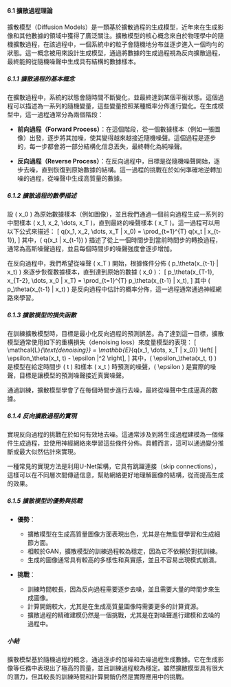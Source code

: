 #### 6.1 擴散過程理論

擴散模型（Diffusion Models）是一類基於擴散過程的生成模型，近年來在生成影像和其他數據的領域中獲得了廣泛關注。擴散模型的核心概念來自於物理學中的隨機擴散過程，在該過程中，一個系統中的粒子會隨機地分布並逐步進入一個均勻的狀態。這一概念被用來設計生成模型，通過將數據的生成過程視為反向擴散過程，最終能夠從隨機噪聲中生成具有結構的數據樣本。

##### 6.1.1 擴散過程的基本概念
在擴散過程中，系統的狀態會隨時間不斷變化，並最終達到某個平衡狀態。這個過程可以描述為一系列的隨機變量，這些變量按照某種概率分佈進行變化。在生成模型中，這一過程通常分為兩個階段：

- **前向過程（Forward Process）**：在這個階段，從一個數據樣本（例如一張圖像）出發，逐步將其加噪，使其變得越來越接近隨機噪聲。這個過程是逐步的，每一步都會將一部分結構化信息丟失，最終轉化為純噪聲。
  
- **反向過程（Reverse Process）**：在反向過程中，目標是從隨機噪聲開始，逐步去噪，直到恢復到原始數據的結構。這一過程的挑戰在於如何準確地逆轉加噪的過程，從噪聲中生成高質量的數據。

##### 6.1.2 擴散過程的數學描述
設 \( x_0 \) 為原始數據樣本（例如圖像），並且我們通過一個前向過程生成一系列的中間樣本 \( x_1, x_2, \dots, x_T \)，直到最終的噪聲樣本 \( x_T \)。這一過程可以用以下公式來描述：
\[
q(x_1, x_2, \dots, x_T | x_0) = \prod_{t=1}^{T} q(x_t | x_{t-1}),
\]
其中，\( q(x_t | x_{t-1}) \) 描述了從上一個時間步到當前時間步的轉換過程，通常為高斯噪聲過程，並且每個時間步的噪聲強度會逐步增加。

在反向過程中，我們希望從噪聲 \( x_T \) 開始，根據條件分佈 \( p_\theta(x_{t-1} | x_t) \) 來逐步恢復數據樣本，直到達到原始的數據 \( x_0 \)：
\[
p_\theta(x_{T-1}, x_{T-2}, \dots, x_0 | x_T) = \prod_{t=1}^{T} p_\theta(x_{t-1} | x_t),
\]
其中 \( p_\theta(x_{t-1} | x_t) \) 是反向過程中估計的概率分佈，這一過程通常通過神經網路來學習。

##### 6.1.3 擴散模型的損失函數
在訓練擴散模型時，目標是最小化反向過程的預測誤差。為了達到這一目標，擴散模型通常使用如下的重構損失（denoising loss）來度量模型的表現：
\[
\mathcal{L}_{\text{denoising}} = \mathbb{E}_{q(x_1, \dots, x_T | x_0)} \left[ \| \epsilon_\theta(x_t, t) - \epsilon \|^2 \right],
\]
其中，\( \epsilon_\theta(x_t, t) \) 是模型在給定時間步 \( t \) 和樣本 \( x_t \) 時預測的噪聲，\( \epsilon \) 是實際的噪聲，目標是讓模型的預測噪聲接近真實噪聲。

通過訓練，擴散模型學會了在每個時間步進行去噪，最終從噪聲中生成逼真的數據。

##### 6.1.4 反向擴散過程的實現
實現反向過程的挑戰在於如何有效地去噪。這通常涉及到將生成過程建模為一個條件生成過程，並使用神經網絡來學習這些條件分佈。具體而言，這可以通過變分推斷或最大似然估計來實現。

一種常見的實現方法是利用U-Net架構，它具有跳躍連接（skip connections），這樣可以在不同層次間傳遞信息，幫助網絡更好地理解圖像的結構，從而提高生成的效果。

##### 6.1.5 擴散模型的優勢與挑戰
- **優勢**：
  - 擴散模型在生成高質量圖像方面表現出色，尤其是在無監督學習和生成細節方面。
  - 相較於GAN，擴散模型的訓練過程較為穩定，因為它不依賴於對抗訓練。
  - 生成的圖像通常具有較高的多樣性和真實感，並且不容易出現模式崩潰。

- **挑戰**：
  - 訓練時間較長，因為反向過程需要逐步去噪，並且需要大量的時間步來生成圖像。
  - 計算開銷較大，尤其是在生成高質量圖像時需要更多的計算資源。
  - 擴散過程的精確建模仍然是一個挑戰，尤其是在對噪聲進行建模和去噪的過程中。

##### 小結
擴散模型基於隨機過程的概念，通過逐步的加噪和去噪過程生成數據。它在生成影像等任務中表現出了極高的質量，並且訓練過程較為穩定。雖然擴散模型具有很大的潛力，但其較長的訓練時間和計算開銷仍然是實際應用中的挑戰。